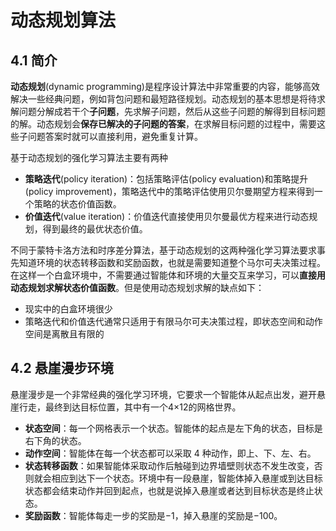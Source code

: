 # 动态规划算法

## 4.1 简介

**动态规划**(dynamic programming)是程序设计算法中非常重要的内容，能够高效解决一些经典问题，例如背包问题和最短路径规划。动态规划的基本思想是将待求解问题分解成若干个**子问题**，先求解子问题，然后从这些子问题的解得到目标问题的解。动态规划会**保存已解决的子问题的答案**，在求解目标问题的过程中，需要这些子问题答案时就可以直接利用，避免重复计算。

基于动态规划的强化学习算法主要有两种

- **策略迭代**(policy iteration)：包括策略评估(policy evaluation)和策略提升(policy improvement)，策略迭代中的策略评估使用贝尔曼期望方程来得到一个策略的状态价值函数。
- **价值迭代**(value iteration)：价值迭代直接使用贝尔曼最优方程来进行动态规划，得到最终的最优状态价值。

不同于蒙特卡洛方法和时序差分算法，基于动态规划的这两种强化学习算法要求事先知道环境的状态转移函数和奖励函数，也就是需要知道整个马尔可夫决策过程。在这样一个白盒环境中，不需要通过智能体和环境的大量交互来学习，可以**直接用动态规划求解状态价值函数**。但是使用动态规划求解的缺点如下：

- 现实中的白盒环境很少
- 策略迭代和价值迭代通常只适用于有限马尔可夫决策过程，即状态空间和动作空间是离散且有限的

## 4.2 悬崖漫步环境

悬崖漫步是一个非常经典的强化学习环境，它要求一个智能体从起点出发，避开悬崖行走，最终到达目标位置，其中有一个4×12的网格世界。

- **状态空间**：每一个网格表示一个状态。智能体的起点是左下角的状态，目标是右下角的状态。
- **动作空间**：智能体在每一个状态都可以采取 4 种动作，即上、下、左、右。
- **状态转移函数**：如果智能体采取动作后触碰到边界墙壁则状态不发生改变，否则就会相应到达下一个状态。环境中有一段悬崖，智能体掉入悬崖或到达目标状态都会结束动作并回到起点，也就是说掉入悬崖或者达到目标状态是终止状态。
- **奖励函数**：智能体每走一步的奖励是−1，掉入悬崖的奖励是−100。